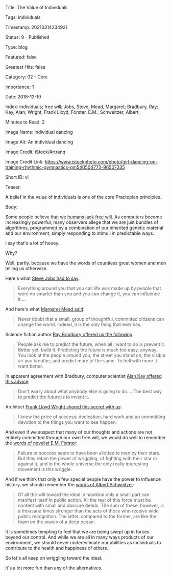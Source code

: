 Title:  The Value of Individuals

Tags:   individuals

Timestamp: 20210314234921

Status: 9 - Published

Type:   blog

Featured: false

Greatest Hits: false

Category: 02 - Core

Importance: 1

Date:   2018-12-10

Index:  individuals; free will; Jobs, Steve; Mead, Margaret; Bradbury, Ray; Kay, Alan; Wright, Frank Lloyd; Forster, E.M.; Schweitzer, Albert; 

Minutes to Read: 2

Image Name: individual dancing

Image Alt: An individual dancing

Image Credit: iStock/Artranq

Image Credit Link: https://www.istockphoto.com/photo/girl-dancing-on-training-rhythmic-gymnastics-gm540504772-96507335

Short ID: vi

Teaser:

A belief in the value of individuals is one of the core Practopian principles.


Body:

Some people believe that [we humans lack free will][free-will]. As computers become increasingly powerful, many observers allege that we are just bundles of algorithms, programmed by a combination of our inherited genetic material and our environment, simply responding to stimuli in predictable ways. 

I say that's a lot of hooey. 

Why? 

Well, partly, because we have the words of countless great women and men telling us otherwise. 

Here's what [Steve Jobs had to say][jobs]:   
 
> Everything around you that you call life was made up by people that were no smarter than you and you can change it, you can influence it....

And here's what [Margaret Mead said][mead]:

> Never doubt that a small, group of thoughtful, committed citizens can change the world. Indeed, it is the only thing that ever has.

Science fiction author [Ray Bradbury offered us the following][bradbury]:

> People ask me to predict the future, when all I want to do is prevent it. Better yet, build it. Predicting the future is much too easy, anyway. You look at the people around you, the street you stand on, the visible air you breathe, and predict more of the same. To hell with more. I want better.

In apparent agreement with Bradbury, computer scientist [Alan Kay offered this advice][kay]:

> Don't worry about what anybody else is going to do.... The best way to predict the future is to invent it. 

Architect [Frank Lloyd Wright shared this secret with us][wright]:

> I know the price of success: dedication, hard work and an unremitting devotion to the things you want to see happen.

And even if we suspect that many of our thoughts and actions are not entirely committed through our own free will, we would do well to remember the [words of novelist E.M. Forster][forster]:   
 
> Failure or success seem to have been allotted to men by their stars. But they retain the power of wriggling, of fighting with their star or against it, and in the whole universe the only really interesting movement is this wriggle.

And if we think that only a few special people have the power to influence history, we should remember the [words of Albert Schweitzer][schweitzer]:    
 
> Of all the will toward the ideal in mankind only a small part can manifest itself in public action. All the rest of this force must be content with small and obscure deeds. The sum of these, however, is a thousand times stronger than the acts of those who receive wide public recognition. The latter, compared to the former, are like the foam on the waves of a deep ocean.

It is sometimes tempting to feel that we are being swept up in forces beyond our control. And while we are all in many ways products of our environment, we should never underestimate our abilities as individuals to contribute to the health and happiness of others. 

So let's all keep on wriggling toward the ideal. 

It's a lot more fun than any of the alternatives. 

[bradbury]: ../../quotes/people-ask-me-to-predict-the-future.html

[forster]: ../../quotes/wriggling.html

[free-will]: https://www.theguardian.com/books/2018/sep/14/yuval-noah-harari-the-new-threat-to-liberal-democracy

[individuals]: ../../tags/individuals.html

[jobs]: ../../quotes/life-can-be-much-broader.html

[kay]: ../../quotes/the-best-way-to-predict-the-future-is-to-invent-it.html

[mead]: ../../quotes/changing-the-world.html

[principles]: ../../core/principles.html

[schweitzer]: ../../quotes/small-and-obscure-deeds.html

[wright]: ../../quotes/price-of-success.html
